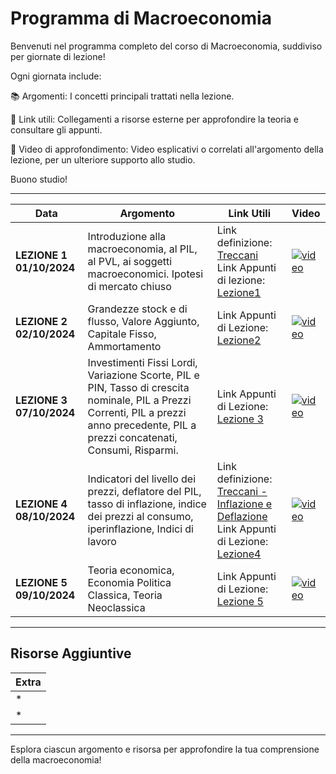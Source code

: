# Programma di Macroeconomia

Benvenuti nel programma completo del corso di Macroeconomia, suddiviso per giornate di lezione!

Ogni giornata include:

📚 Argomenti: I concetti principali trattati nella lezione.

🔗 Link utili: Collegamenti a risorse esterne per approfondire la teoria e consultare gli appunti.

🎥 Video di approfondimento: Video esplicativi o correlati all'argomento della lezione, per un ulteriore supporto allo studio.

Buono studio!

---

| **Data**       | **Argomento**                                                                                                    | **Link Utili**                                                                                                                                            | **Video**                                  |
|----------------|------------------------------------------------------------------------------------------------------------------|-----------------------------------------------------------------------------------------------------------------------------------------------------------|--------------------------------------------|
| **LEZIONE 1 01/10/2024** | Introduzione alla macroeconomia, al PIL, al PVL, ai soggetti macroeconomici. Ipotesi di mercato chiuso            | Link definizione: [Treccani](https://www.treccani.it/enciclopedia/macroeconomia/) <br> Link Appunti di lezione: [Lezione1](https://github.com/dabi-rac/University/tree/main/1%C2%B0%20Semestre/Macro/Prima%20Lezione_First%20Lesson%201.10.2024) | [![video](https://img.youtube.com/vi/aUh7_Iy19oI/0.jpg)](https://youtu.be/aUh7_Iy19oI?si=iS3-6IC6oRi05EqM) |
| **LEZIONE 2 02/10/2024** | Grandezze stock e di flusso, Valore Aggiunto, Capitale Fisso, Ammortamento                                        | Link Appunti di Lezione: [Lezione2](https://github.com/dabi-rac/University/tree/main/1%C2%B0%20Semestre/Macro/Seconda%20Lezione%202.10.2024)              | [![video](https://img.youtube.com/vi/EgudVdeHQME/0.jpg)](https://youtu.be/EgudVdeHQME?si=0kMAYbdiZbeh0yRg)  |
| **LEZIONE 3 07/10/2024** | Investimenti Fissi Lordi, Variazione Scorte, PIL e PIN, Tasso di crescita nominale, PIL a Prezzi Correnti, PIL a prezzi anno precedente, PIL a prezzi concatenati, Consumi, Risparmi.                                                                                                               | Link Appunti di Lezione: [Lezione 3](https://github.com/dabi-rac/University/tree/main/1°%20Semestre/Macro/Lezione%203%20Macro%207.10.2024)                                                                                                                                                        | [![video](https://img.youtube.com/vi/oe3KofofI6k/0.jpg)](https://www.youtube.com/watch?v=oe3KofofI6k)                                          |
| **LEZIONE 4 08/10/2024** | Indicatori del livello dei prezzi, deflatore del PIL, tasso di inflazione, indice dei prezzi al consumo, iperinflazione, Indici di lavoro | Link definizione: [Treccani - Inflazione e Deflazione](https://www.treccani.it/enciclopedia/inflazione-e-deflazione_(Enciclopedia-dei-ragazzi)/) <br> Link Appunti di Lezione: [Lezione4](https://github.com/dabi-rac/University/tree/main/1%C2%B0%20Semestre/Macro/Quarta%20Lezione%208.10.2024) | [![video](https://img.youtube.com/vi/uQXyi-IDFFc/0.jpg)](https://youtu.be/uQXyi-IDFFc?si=iHbhJTMkpdhaSjQ3) |
| **LEZIONE 5 09/10/2024** | Teoria economica, Economia Politica Classica, Teoria Neoclassica                                                                                                              | Link Appunti di Lezione: [Lezione 5](https://github.com/dabi-rac/University/tree/main/1°%20Semestre/Macro/Lezione%205%20Macro%209.10.2024)                                                                                                                                                         | [![video](https://img.youtube.com/vi/OBlugbsCeM4/0.jpg)](https://youtu.be/OBlugbsCeM4?si=JZLL9azy80UGvWrx)|

---

## Risorse Aggiuntive

| **Extra**                       |
|---------------------------------|
| *                               |
| *                               |

---

Esplora ciascun argomento e risorsa per approfondire la tua comprensione della macroeconomia!
